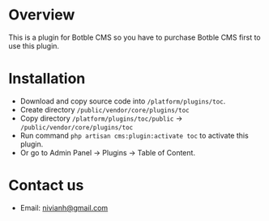 # Overview
This is a plugin for Botble CMS so you have to purchase Botble CMS first to use this plugin.

# Installation
- Download and copy source code into `/platform/plugins/toc`.
- Create directory `/public/vendor/core/plugins/toc`
- Copy directory `/platform/plugins/toc/public` -> `/public/vendor/core/plugins/toc`
- Run command `php artisan cms:plugin:activate toc` to activate this plugin.
- Or go to Admin Panel -> Plugins -> Table of Content.

# Contact us
- Email: [nivianh@gmail.com](mailto:nivianh@gmail.com)
